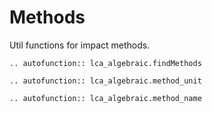 # Methods

Util functions for impact methods.

```{eval-rst} 
.. autofunction:: lca_algebraic.findMethods
```

```{eval-rst} 
.. autofunction:: lca_algebraic.method_unit
```

```{eval-rst} 
.. autofunction:: lca_algebraic.method_name
```